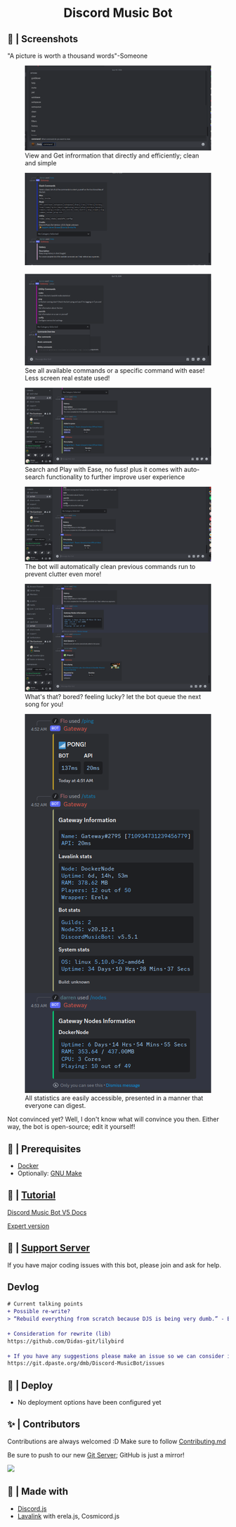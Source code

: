 <h1 align="center"> Discord Music Bot </h1>

## 📸 | Screenshots

"A picture is worth a thousand words"-Someone

<figure>
    <img src="./core/context-help.png"
         alt="Contextual Help">
    <figcaption>View and Get infrormation that directly and efficiently; clean and simple</figcaption>
</figure>



<figure>
    <img src="./core/help-context.png"
         alt="Contextual Help">
<br><br>
    <img src="./core/main-help.png"
         alt="Secondary Help">
    <figcaption>See all available commands or a specific command with ease! Less screen real estate used!</figcaption>
</figure>

<figure>
    <img src="./core/queue-and-search.png"
         alt="Search / Play with Ease">
    <figcaption>Search and Play with Ease, no fuss! plus it comes with auto-search functionality to further improve user experience</figcaption>
</figure>

<figure>
    <img src="./core/auto-clean.png"
         alt="Automatically clean commands">
    <figcaption>The bot will automatically clean previous commands run to prevent clutter even more!</figcaption>
</figure>

<figure>
    <img src="./core/auto-queue.png"
         alt="Automatically queue another song">
    <figcaption>What's that? bored? feeling lucky? let the bot queue the next song for you!</figcaption>
</figure>

<figure>
    <img src="./core/stats.png"
         alt="Stats">
    <figcaption>All statistics are easily accessible, presented in a manner that everyone can digest.</figcaption>
</figure>

Not convinced yet? Well, I don't know what will convince you then. Either way, the bot is open-source; edit it yourself!

## 🚧 | Prerequisites

- [Docker](https://www.docker.com/)
- Optionally: [GNU Make](https://www.gnu.org/software/make/)

## 📝 | [Tutorial](https://dmb.darrennathanael.com/v5/)

[Discord Music Bot V5 Docs](https://dmb.darrennathanael.com/v5/)

[Expert version](https://git.dpaste.org/dmb/DiscordMusicBot-Docs/src/branch/main/docs/v5/index.md)

## 📝 | [Support Server](https://discord.gg/sbySMS7m3v)

If you have major coding issues with this bot, please join and ask for help.

## Devlog

```diff
# Current talking points
+ Possible re-write?
> “Rebuild everything from scratch because DJS is being very dumb.” - Brian 3/6/2024

+ Consideration for rewrite (lib)
https://github.com/Didas-git/lilybird

+ If you have any suggestions please make an issue so we can consider it! :D
https://git.dpaste.org/dmb/Discord-MusicBot/issues
```

## 🚀 | Deploy

- No deployment options have been configured yet

## ✨ | Contributors

Contributions are always welcomed :D Make sure to follow [Contributing.md](https://git.dpaste.org/dmb/Discord-MusicBot/src/branch/develop/CONTRIBUTING.md)

Be sure to push to our new [Git Server](https://git.dpaste.org/dmb/Discord-MusicBot); GitHub is just a mirror!

<a href="https://github.com/wtfnotavailable/Discord-MusicBot/graphs/contributors">
  <img src="https://contributors-img.web.app/image?repo=wtfnotavailable/Discord-MusicBot" />
</a>

## 🌟 | Made with

- [Discord.js](https://discord.js.org/)
- [Lavalink](https://github.com/lavalink-devs/Lavalink) with erela.js, Cosmicord.js

